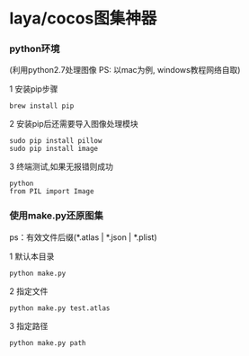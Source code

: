# laya/cocos图集神器

### python环境
(利用python2.7处理图像 PS: 以mac为例, windows教程网络自取)

1 安装pip步骤

```vim
brew install pip
```

2 安装pip后还需要导入图像处理模块

```vim
sudo pip install pillow
sudo pip install image
```

3 终端测试,如果无报错则成功

```vim
python
from PIL import Image
```

### 使用make.py还原图集
ps：有效文件后缀(*.atlas | *.json | *.plist)

1 默认本目录
```vim
python make.py
```

2 指定文件
```vim
python make.py test.atlas
```

3 指定路径
```vim
python make.py path
```
